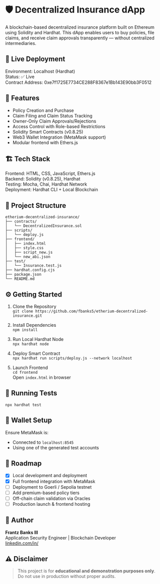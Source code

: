 # 🛡️ Decentralized Insurance dApp

A blockchain-based decentralized insurance platform built on Ethereum using Solidity and Hardhat. This dApp enables users to buy policies, file claims, and receive claim approvals transparently — without centralized intermediaries.

## 🚀 Live Deployment

Environment: Localhost (Hardhat)  
Status: ✅ Live  
Contract Address: 0xe7f1725E7734CE288F8367e1Bb143E90bb3F0512

## 🧩 Features

- Policy Creation and Purchase
- Claim Filing and Claim Status Tracking
- Owner-Only Claim Approvals/Rejections
- Access Control with Role-based Restrictions
- Solidity Smart Contracts (v0.8.25)
- Web3 Wallet Integration (MetaMask support)
- Modular frontend with Ethers.js

## 🏗 Tech Stack

Frontend: HTML, CSS, JavaScript, Ethers.js  
Backend: Solidity (v0.8.25), Hardhat  
Testing: Mocha, Chai, Hardhat Network  
Deployment: Hardhat CLI + Local Blockchain

## 🧱 Project Structure

```
etherium-decentralized-insurance/
├── contracts/
│   └── DecentralizedInsurance.sol
├── scripts/
│   └── deploy.js
├── frontend/
│   ├── index.html
│   ├── style.css
│   ├── script_new.js
│   └── new_abi.json
├── test/
│   └── Insurance.test.js
├── hardhat.config.cjs
├── package.json
└── README.md
```

## ⚙️ Getting Started

1. Clone the Repository  
   `git clone https://github.com/fbanks5/etherium-decentralized-insurance.git`

2. Install Dependencies  
   `npm install`

3. Run Local Hardhat Node  
   `npx hardhat node`

4. Deploy Smart Contract  
   `npx hardhat run scripts/deploy.js --network localhost`

5. Launch Frontend  
   `cd frontend`  
   Open `index.html` in browser

## 🧪 Running Tests

`npx hardhat test`

## 🔐 Wallet Setup

Ensure MetaMask is:

- Connected to `localhost:8545`
- Using one of the generated test accounts

## 📅 Roadmap

- [x] Local development and deployment
- [x] Full frontend integration with MetaMask
- [ ] Deployment to Goerli / Sepolia testnet
- [ ] Add premium-based policy tiers
- [ ] Off-chain claim validation via Oracles
- [ ] Production launch & frontend hosting

## 🧠 Author

**Frantz Banks III**  
Application Security Engineer | Blockchain Developer  
[linkedin.com/in/](frantz-banks-iii-m-s-726bb6149)

## ⚠️ Disclaimer

> This project is for **educational and demonstration purposes only**.  
> Do not use in production without proper audits.
